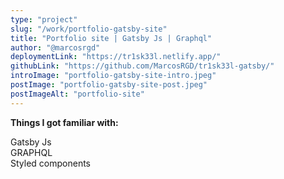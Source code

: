 ```yaml
---
type: "project"
slug: "/work/portfolio-gatsby-site"
title: "Portfolio site | Gatsby Js | Graphql"
author: "@marcosrgd"
deploymentLink: "https://tr1sk33l.netlify.app/"
githubLink: "https://github.com/MarcosRGD/tr1sk33l-gatsby/"
introImage: "portfolio-gatsby-site-intro.jpeg"
postImage: "portfolio-gatsby-site-post.jpeg"
postImageAlt: "portfolio-site"
---
```


<b>Things I got familiar with:</b>

<div>Gatsby Js</div>
<div>GRAPHQL</div>
<div>Styled components</div>
